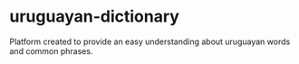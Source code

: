 # uruguayan-dictionary
Platform created to provide an easy understanding about uruguayan words and common phrases.
